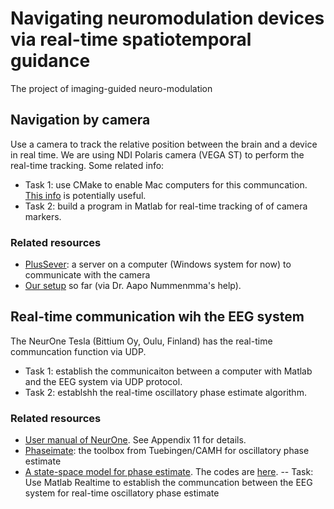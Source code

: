 # Navigating neuromodulation devices via real-time spatiotemporal guidance

The project of imaging-guided neuro-modulation

## Navigation by camera

Use a camera to track the relative position between the brain and a device in real time. We are using NDI Polaris camera (VEGA ST) to perform the real-time tracking. Some related info:

- Task 1: use CMake to enable Mac computers for this communcation. [This info](https://github.com/PlusToolkit/PlusBuild) is potentially useful.
- Task 2: build a program in Matlab for real-time tracking of of camera markers.

### Related resources
- [PlusSever](https://github.com/PlusToolkit/PlusLib): a server on a computer (Windows system for now) to communicate with the camera
- [Our setup](https://github.com/fahsuanlin/labmanual/wiki/27.-Connec-to-Polaris-Vega-camera) so far (via Dr. Aapo Nummenmma's help).

## Real-time communication wih the EEG system
The NeurOne Tesla (Bittium Oy, Oulu, Finland) has the real-time communcation function via UDP. 

- Task 1: establish the communicaiton between a computer with Matlab and the EEG system via UDP protocol.
- Task 2: establshh the real-time oscillatory phase estimate algorithm.

### Related resources
- [User manual of NeurOne](https://github.com/fahsuanlin/neuronavigation/doc/). See Appendix 11 for details.
- [Phaseimate](https://github.com/bnplab/phastimate): the toolbox from Tuebingen/CAMH for oscillatory phase estimate
- [A state-space model for phase estimate](https://elifesciences.org/articles/68803). The codes are [here](https://github.com/tne-lab/phase-calculator).
-- Task: Use Matlab Realtime to establish the communcation between the EEG system for real-time oscillatory phase estimate
